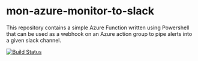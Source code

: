 # mon-azure-monitor-to-slack

This repository contains a simple Azure Function written using Powershell that can be used as a webhook on an Azure action group to pipe alerts into a given slack channel.


[![Build Status](https://dev.azure.com/OlusolaAdio0867/mon-olu/_apis/build/status/olusola-adio.mon-azure-monitor-to-slack?branchName=master)](https://dev.azure.com/OlusolaAdio0867/mon-olu/_build/latest?definitionId=10&branchName=master)
